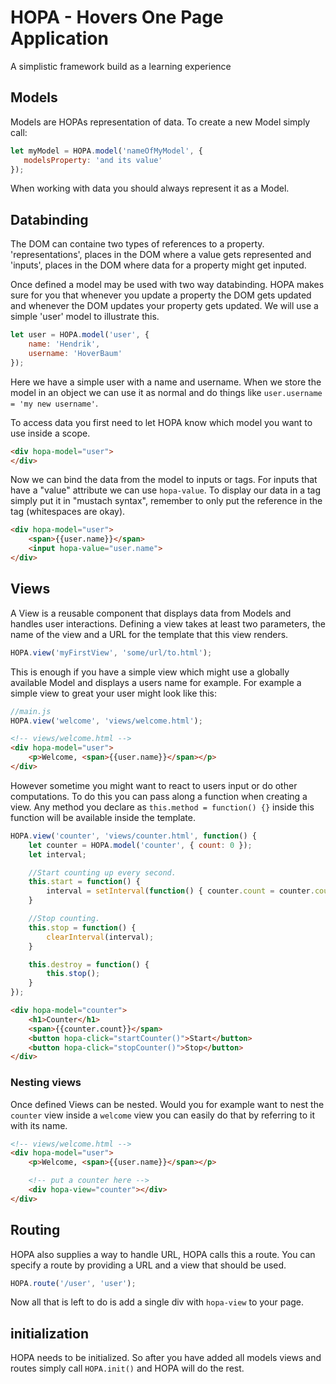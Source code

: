 # HOPA - Hovers One Page Application
A simplistic framework build as a learning experience

## Models

Models are HOPAs representation of data. To create a new Model simply call:

 ```javascript
let myModel = HOPA.model('nameOfMyModel', {
    modelsProperty: 'and its value'
});
 ```

When working with data you should always represent it as a Model.

## Databinding

The DOM can containe two types of references to a property. 'representations', places in the DOM where a value gets represented and 'inputs', places in the DOM where data for a property might get inputed.

Once defined a model may be used with two way databinding. HOPA makes sure for you that whenever you update a property the DOM gets updated and whenever the DOM updates your property gets updated. We will use a simple 'user' model to illustrate this.

```javascript
let user = HOPA.model('user', {
    name: 'Hendrik',
    username: 'HoverBaum'
});
```
Here we have a simple user with a name and username. When we store the model in an object we can use it as normal and do things like `user.username = 'my new username'`.

To access data you first need to let HOPA know which model you want to use inside a scope.

```html
<div hopa-model="user">
</div>
```

Now we can bind the data from the model to inputs or tags. For inputs that have a "value" attribute we can use `hopa-value`. To display our data in a tag simply put it in "mustach syntax", remember to only put the reference in the tag (whitespaces are okay).

```html
<div hopa-model="user">
    <span>{{user.name}}</span>
    <input hopa-value="user.name">
</div>
```

## Views

A View is a reusable component that displays data from Models and handles user interactions. Defining a view takes at least two parameters, the name of the view and a URL for the template that this view renders.

```javascript
HOPA.view('myFirstView', 'some/url/to.html');
```

This is enough if you have a simple view which might use a globally available Model and displays a users name for example. For example a simple view to great your user might look like this:

```javascript
//main.js
HOPA.view('welcome', 'views/welcome.html');
```

```html
<!-- views/welcome.html -->
<div hopa-model="user">
    <p>Welcome, <span>{{user.name}}</span></p>
</div>
```

However sometime you might want to react to users input or do other computations. To do this you can pass along a function when creating a view. Any method you declare as `this.method = function() {}` inside this function will be available inside the template.

```javascript
HOPA.view('counter', 'views/counter.html', function() {
    let counter = HOPA.model('counter', { count: 0 });
    let interval;

    //Start counting up every second.
    this.start = function() {
        interval = setInterval(function() { counter.count = counter.count + 1; }, 1000);
    }

    //Stop counting.
    this.stop = function() {
        clearInterval(interval);
    }

    this.destroy = function() {
        this.stop();
    }
});
```

```html
<div hopa-model="counter">
    <h1>Counter</h1>
    <span>{{counter.count}}</span>
    <button hopa-click="startCounter()">Start</button>
    <button hopa-click="stopCounter()">Stop</button>
</div>
```

### Nesting views

Once defined Views can be nested. Would you for example want to nest the `counter` view inside a `welcome` view you can easily do that by referring to it with its name.

```html
<!-- views/welcome.html -->
<div hopa-model="user">
    <p>Welcome, <span>{{user.name}}</span></p>

    <!-- put a counter here -->
    <div hopa-view="counter"></div>
</div>
```

## Routing

HOPA also supplies a way to handle URL, HOPA calls this a route. You can specify a route by providing a URL and a view that should be used.

```javascript
HOPA.route('/user', 'user');
```

Now all that is left to do is add a single div with `hopa-view` to your page.

## initialization
HOPA needs to be initialized. So after you have added all models views and routes simply call `HOPA.init()` and HOPA will do the rest.
